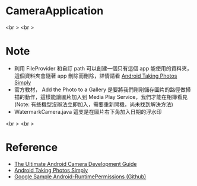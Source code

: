 # CameraApplication

<br \>
<br \>
# Note
* 利用 FileProvider 和自訂 path 可以創建一個只有這個 app 能使用的資料夾，這個資料夾會隨著 app 刪除而刪除，詳情請看 [Android Taking Photos Simply](https://developer.android.com/training/camera/photobasics.html)
* 官方教材， Add the Photo to a Gallery 是要將我們剛剛儲存圖片的路徑做掃描的動作，這樣能讓圖片加入到 Media Play Service，我們才能在相簿看見(Note: 有些機型沒辦法立即加入，需要重新開機，尚未找到解決方法)
* WatermarkCamera.java 這支是在圖片右下角加入日期的浮水印


<br \>
<br \>
# Reference
* [The Ultimate Android Camera Development Guide](https://www.airpair.com/android/android-camera-development)
* [Android Taking Photos Simply](https://developer.android.com/training/camera/photobasics.html)
* [Google Sample Android-RuntimePermissions (Github)](https://github.com/googlesamples/android-RuntimePermissions)
